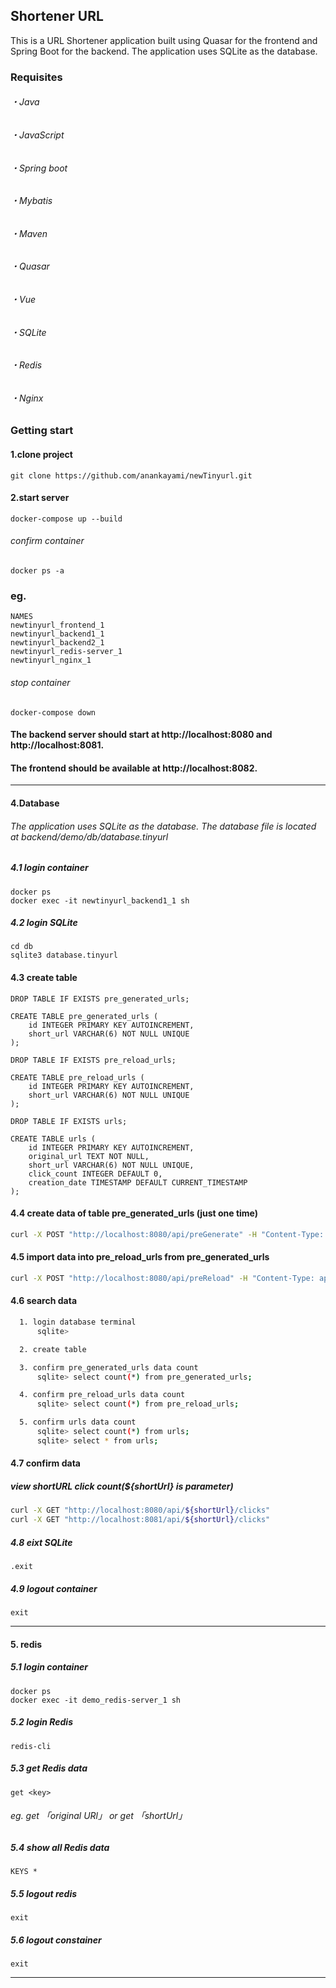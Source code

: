  ## Shortener URL
This is a URL Shortener application built using Quasar for the frontend and Spring Boot for the backend. The application uses SQLite as the database.
###   Requisites
######      ・Java 
######      ・JavaScript
######      ・Spring boot
######      ・Mybatis
######      ・Maven
######      ・Quasar
######      ・Vue
######      ・SQLite
######      ・Redis
######      ・Nginx

### Getting start
####    1.clone project 
```
git clone https://github.com/anankayami/newTinyurl.git
```

####    2.start server
```
docker-compose up --build
```
###### confirm container
```
docker ps -a
```
### eg.
```
NAMES
newtinyurl_frontend_1
newtinyurl_backend1_1
newtinyurl_backend2_1
newtinyurl_redis-server_1
newtinyurl_nginx_1
```

###### stop container
```
docker-compose down 
```

#### The backend server should start at http://localhost:8080 and http://localhost:8081.

####  The frontend should be available at http://localhost:8082.

---------------------------------------------------------------------------------

####    4.Database
###### The application uses SQLite as the database. The database file is located at backend/demo/db/database.tinyurl
#####   4.1 login container
```
docker ps
docker exec -it newtinyurl_backend1_1 sh
```
#####  4.2 login SQLite
```
cd db
sqlite3 database.tinyurl
```
####  4.3 create table
```hash
DROP TABLE IF EXISTS pre_generated_urls;

CREATE TABLE pre_generated_urls (
    id INTEGER PRIMARY KEY AUTOINCREMENT,
    short_url VARCHAR(6) NOT NULL UNIQUE
);

DROP TABLE IF EXISTS pre_reload_urls;

CREATE TABLE pre_reload_urls (
    id INTEGER PRIMARY KEY AUTOINCREMENT,
    short_url VARCHAR(6) NOT NULL UNIQUE
);

DROP TABLE IF EXISTS urls;

CREATE TABLE urls (
    id INTEGER PRIMARY KEY AUTOINCREMENT,
    original_url TEXT NOT NULL,
    short_url VARCHAR(6) NOT NULL UNIQUE,
    click_count INTEGER DEFAULT 0,
    creation_date TIMESTAMP DEFAULT CURRENT_TIMESTAMP
);
```

#### 4.4  create data of table pre_generated_urls (just one time)
``` bash
curl -X POST "http://localhost:8080/api/preGenerate" -H "Content-Type: application/json"
```

#### 4.5 import data into pre_reload_urls from pre_generated_urls
```bash
curl -X POST "http://localhost:8080/api/preReload" -H "Content-Type: application/json"
```
####  4.6  search data
```bash
  1. login database terminal
      sqlite>

  2. create table

  3. confirm pre_generated_urls data count
      sqlite> select count(*) from pre_generated_urls;

  4. confirm pre_reload_urls data count
      sqlite> select count(*) from pre_reload_urls;

  5. confirm urls data count
      sqlite> select count(*) from urls;
      sqlite> select * from urls;
```
#### 4.7 confirm data
#####  view shortURL click count(${shortUrl} is parameter)
```bash
curl -X GET "http://localhost:8080/api/${shortUrl}/clicks"
curl -X GET "http://localhost:8081/api/${shortUrl}/clicks" 
```

#####   4.8 eixt SQLite
```
.exit
```
#####   4.9 logout container
```
exit
```
-----------------------------------------------

#### 5. redis
#####   5.1 login container
```
docker ps
docker exec -it demo_redis-server_1 sh
```
#####   5.2 login Redis
```
redis-cli
```
#####   5.3 get Redis data
```
get <key>
```
###### eg. get 「original URl」  or get 「shortUrl」

#####   5.4 show all Redis data
```
KEYS *
```
#####   5.5  logout redis
```
exit
```
#####   5.6  logout constainer
```
exit
```

------------------------------------------------------------



